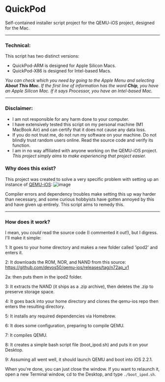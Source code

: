 # QuickPod
Self-contained installer script project for the QEMU-iOS project, designed for the Mac. 

----


### Technical:
This script has two distinct versions:

* QuickPod-ARM is designed for Apple Silicon Macs.
* QuickPod-X86 is designed for Intel-based Macs.
  
_You can check which you need by going to the Apple Menu and selecting **About This Mac.** If the first line of information has the word **Chip**, you have an Apple Silicon Mac. If it says Processor, you have an Intel-based Mac._

----

### Disclaimer: 
* I am not responsible for any harm done to your computer.
* I have extensively tested this script on my personal machine (M1 MacBook Air) and can certify that it does not cause any data loss. 
* If you do not trust me, do not run my software on your machine. Do not blindly trust random users online. Read the source code and verify its function.
* I am in no way affiliated with anyone working on the QEMU-iOS project. _This project simply aims to make experiencing that project easier._


### Why does this exist?
This project was created to solve a very specific problem with setting up an instance of [QEMU-iOS](https://github.com/devos50/qemu-ios): ![image](https://github.com/user-attachments/assets/19e044cc-e26b-4f40-9582-2e0fc0aea1a0)

Compiler errors and dependency troubles make setting this up way harder than necessary, and some curious hobbyists have gotten annoyed by this and have given up entirely. This script aims to remedy this.

----

### How does it work?
I mean, you _could_ read the source code (I commented it out!), but I digress.
I'll make it simple:

1: It goes to your home directory and makes a new folder called 'ipod2' and enters it. 

2: It downloads the ROM, NOR, and NAND from this source: https://github.com/devos50/qemu-ios/releases/tag/n72ap_v1

2a: then puts them in the ipod2 folder.

3: It extracts the NAND (it ships as a .zip archive), then deletes the .zip to preserve storage space.

4: It goes back into your home directory and clones the qemu-ios repo then enters the resulting directory. 

5: It installs any required dependencies via Homebrew.

6: It does some configuration, preparing to compile QEMU.

7: It compiles QEMU.

8: It creates a simple bash script file (boot_ipod.sh) and puts it on your Desktop.

9: Assuming all went well, it should launch QEMU and boot into iOS 2.2.1. 

When you're done, you can just close the window. If you want to relaunch it, open a new Terminal window, cd to the Desktop, and type `./boot_ipod.sh`.

